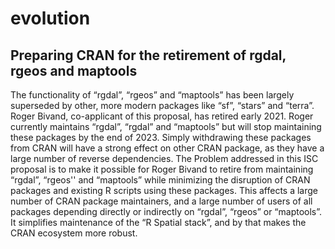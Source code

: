 # evolution

## Preparing CRAN for the retirement of rgdal, rgeos and maptools

The functionality of “rgdal”, “rgeos” and “maptools” has been largely superseded by other, more modern packages like “sf”, “stars” and “terra”. Roger Bivand, co-applicant of this proposal, has retired early 2021. Roger currently maintains “rgdal”, “rgdal” and “maptools” but will stop maintaining these packages by the end of 2023. Simply withdrawing these packages from CRAN will have a strong effect on other CRAN package, as they have a large number of reverse dependencies. The Problem addressed in this ISC proposal is to make it possible for Roger Bivand to retire from maintaining “rgdal”, “rgeos'' and “maptools” while minimizing the disruption of CRAN packages and existing R scripts using these packages. This affects a large number of CRAN package maintainers, and a large number of users of all packages depending directly or indirectly on “rgdal”, “rgeos” or “maptools”. It simplifies maintenance of the “R Spatial stack”, and by that makes the CRAN ecosystem more robust.
